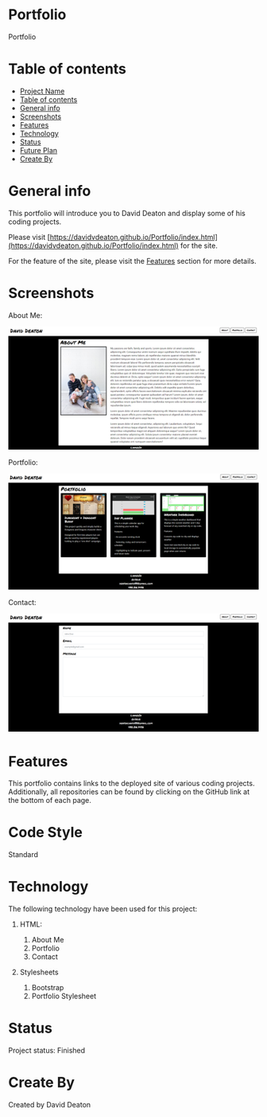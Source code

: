 # Portfolio
Portfolio

# Table of contents
- [Project Name](#portfolio)
- [Table of contents](#table-of-contents)
- [General info](#general-info)
- [Screenshots](#screenshots)
- [Features](#features)
- [Technology](#technology)
- [Status](#status)
- [Future Plan](#future-plan)
- [Create By](#create-by)

# General info
This portfolio will introduce you to David Deaton and display some of his coding projects.

Please visit [https://davidvdeaton.github.io/Portfolio/index.html](https://davidvdeaton.github.io/Portfolio/index.html) for the site.

For the feature of the site, please visit the [Features](#features) section for more details.

# Screenshots
About Me:

![About Me](images/aboutme.PNG?raw=true)

Portfolio:

![Portfolio](images/portfoliopage.PNG?raw=true)

Contact:

![Contact](images/contact.PNG?raw=true)

# Features
This portfolio contains links to the deployed site of various coding projects.  Additionally, all repositories can be found by clicking on the GitHub link at the bottom of each page.

# Code Style
Standard

# Technology
The following technology have been used for this project:

1. HTML:
    1. About Me
    2. Portfolio
    3. Contact
   
2. Stylesheets
    1. Bootstrap
    2. Portfolio Stylesheet

# Status
Project status: Finished

# Create By
Created by David Deaton